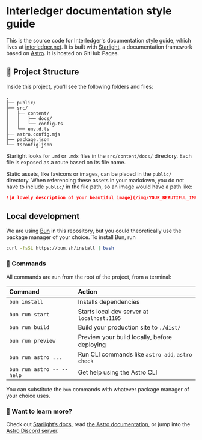 # Interledger documentation style guide

This is the source code for Interledger's documentation style guide, which lives at [interledger.net](https://interledger.net). It is built with [Starlight](https://starlight.astro.build/getting-started/), a documentation framework based on [Astro](https://astro.build/). It is hosted on GitHub Pages.

## 🚀 Project Structure

Inside this project, you'll see the following folders and files:

```
.
├── public/
├── src/
│   ├── content/
│   │   ├── docs/
│   │   └── config.ts
│   └── env.d.ts
├── astro.config.mjs
├── package.json
└── tsconfig.json
```

Starlight looks for `.md` or `.mdx` files in the `src/content/docs/` directory. Each file is exposed as a route based on its file name.

Static assets, like favicons or images, can be placed in the `public/` directory. When referencing these assets in your markdown, you do not have to include `public/` in the file path, so an image would have a path like:

```md
![A lovely description of your beautiful image](/img/YOUR_BEAUTIFUL_IMAGE.png)
```

## Local development

We are using [Bun](https://bun.sh/) in this repository, but you could theoretically use the package manager of your choice. To install Bun, run

```sh
curl -fsSL https://bun.sh/install | bash
```

### 🧞 Commands

All commands are run from the root of the project, from a terminal:

| Command                   | Action                                           |
| :------------------------ | :----------------------------------------------- |
| `bun install`             | Installs dependencies                            |
| `bun run start`           | Starts local dev server at `localhost:1105`      |
| `bun run build`           | Build your production site to `./dist/`          |
| `bun run preview`         | Preview your build locally, before deploying     |
| `bun run astro ...`       | Run CLI commands like `astro add`, `astro check` |
| `bun run astro -- --help` | Get help using the Astro CLI                     |

You can substitute the `bun` commands with whatever package manager of your choice uses.

### 👀 Want to learn more?

Check out [Starlight’s docs](https://starlight.astro.build/), read [the Astro documentation](https://docs.astro.build), or jump into the [Astro Discord server](https://astro.build/chat).
